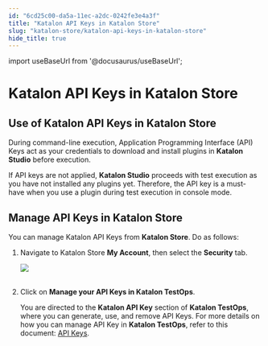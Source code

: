 ```yaml
---
id: "6cd25c00-da5a-11ec-a2dc-0242fe3e4a3f"
title: "Katalon API Keys in Katalon Store"
slug: "katalon-store/katalon-api-keys-in-katalon-store"
hide_title: true
---
```

import useBaseUrl from '@docusaurus/useBaseUrl';

    

# <a id="id_API-key-settings" class="anchor_top_offset"/><a id="ariaid-title1" class="anchor_top_offset"/>Katalon API Keys in Katalon Store

    
    
  
    

## <a id="id_1" class="anchor_top_offset"/>Use of Katalon API Keys in Katalon Store

    
      
<p xmlns="http://www.w3.org/1999/xhtml" className="p">During command-line execution, Application Programming Interface   (API) Keys act as your credentials to download and install plugins   in <strong className="ph b">Katalon Studio</strong> before execution.</p> 
      
<p xmlns="http://www.w3.org/1999/xhtml" className="p">If API keys are not applied, <strong className="ph b">Katalon Studio</strong>   proceeds with test execution as you have not installed any plugins   yet. Therefore, the API key is a must-have when you use a plugin   during test execution in console mode.</p> 
    
  

## <a id="id_2" class="anchor_top_offset"/>Manage API Keys in Katalon Store

<p xmlns="http://www.w3.org/1999/xhtml" className="p">You can manage Katalon API Keys from <strong className="ph b">Katalon     Store</strong>. Do as follows:</p> 
<ol xmlns="http://www.w3.org/1999/xhtml" className="ol"><li className="li">     <p className="p">Navigate to Katalon Store <strong className="ph b">My Account</strong>, then       select the <strong className="ph b">Security</strong> tab.</p>     <p className="p">       <img className="image" src={useBaseUrl("https://github.com/katalon-studio/docs-images/raw/master/katalon-store/docs/user/K.S.E-8.3.0-api_key_settings.png")} /><br /><br />     </p>   </li><li className="li">     <p className="p">Click on <strong className="ph b">Manage your API Keys in Katalon         TestOps</strong>.</p>     <p className="p">You are directed to the <strong className="ph b">Katalon API Key</strong> section       of <strong className="ph b">Katalon TestOps</strong>, where you can generate, use,       and remove API Keys. For more details on how you can manage API Key       in <strong className="ph b">Katalon TestOps</strong>, refer to this document: <a className="xref j-external-link" href="https://docs.katalon.com/katalon-analytics/docs/ka-api-key.html" target="_blank">API Keys</a>.</p>   </li></ol> 
